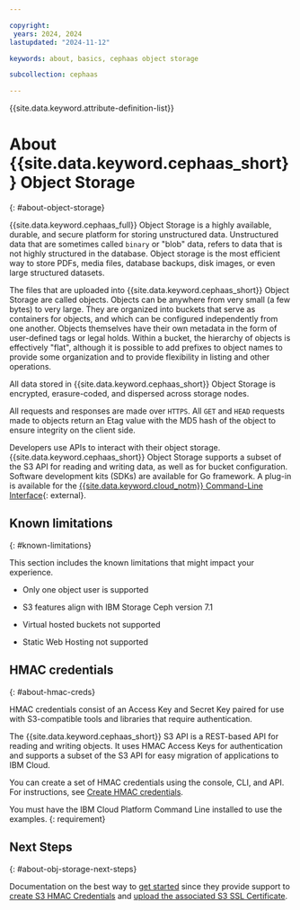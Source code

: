 ```yaml
---

copyright:
 years: 2024, 2024
lastupdated: "2024-11-12"

keywords: about, basics, cephaas object storage

subcollection: cephaas

---
```


{{site.data.keyword.attribute-definition-list}}


# About {{site.data.keyword.cephaas_short}} Object Storage
{: #about-object-storage}

{{site.data.keyword.cephaas_full}} Object Storage is a highly available, durable, and secure platform for storing unstructured data. Unstructured data that are sometimes called `binary` or "blob" data, refers to data that is not highly structured in the database. Object storage is the most efficient way to store PDFs, media files, database backups, disk images, or even large structured datasets.

The files that are uploaded into {{site.data.keyword.cephaas_short}} Object Storage are called objects. Objects can be anywhere from very small (a few bytes) to very large. They are organized into buckets that serve as containers for objects, and which can be configured independently from one another. Objects themselves have their own metadata in the form of user-defined tags or legal holds. Within a bucket, the hierarchy of objects is effectively "flat", although it is possible to add prefixes to object names to provide some organization and to provide flexibility in listing and other operations.

All data stored in {{site.data.keyword.cephaas_short}} Object Storage is encrypted, erasure-coded, and dispersed across storage nodes.

All requests and responses are made over `HTTPS`. All `GET` and `HEAD` requests made to objects return an Etag value with the MD5 hash of the object to ensure integrity on the client side.

Developers use APIs to interact with their object storage. {{site.data.keyword.cephaas_short}} Object Storage supports a subset of the S3 API for reading and writing data, as well as for bucket configuration. Software development kits (SDKs) are available for Go framework. A plug-in is available for the [{{site.data.keyword.cloud_notm}} Command-Line Interface](/docs/cli?topic=cli-getting-started){: external}.


## Known limitations
{: #known-limitations}

This section includes the known limitations that might impact your experience.

* Only one object user is supported

* S3 features align with IBM Storage Ceph version 7.1

* Virtual hosted buckets not supported

* Static Web Hosting not supported


## HMAC credentials
{: #about-hmac-creds}

HMAC credentials consist of an Access Key and Secret Key paired for use with S3-compatible tools and libraries that require authentication.

The {{site.data.keyword.cephaas_short}} S3 API is a REST-based API for reading and writing objects. It uses HMAC Access Keys for authentication and supports a subset of the S3 API for easy migration of applications to IBM Cloud.

You can create a set of HMAC credentials using the console, CLI, and API. For instructions, see [Create HMAC credentials](/docs/cephaas?topic=cephaas-creating-s3-credential-sds).

You must have the IBM Cloud Platform Command Line installed to use the examples.
{: requirement}


## Next Steps
{: #about-obj-storage-next-steps}

Documentation on the best way to [get started](/docs/cephaas?topic=cephaas-getting-started) since they provide support to [create S3 HMAC Credentials](/docs/cephaas?topic=cephaas-creating-s3-credential-sds) and [upload the associated S3 SSL Certificate](/docs/cephaas?topic=cephaas-uploading-s3-certificate).
